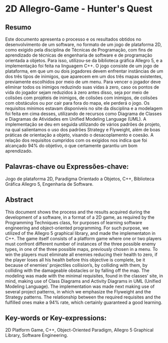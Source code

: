 # 2D Allegro-Game - Hunter's Quest

## Resumo 

Este documento apresenta o processo e os resultados obtidos no desenvolvimento de um software, no formato de um jogo de plataforma 2D, como exigido pela disciplina de Técnicas de Programação, com fins de aprendizado de técnicas de engenharia de software e de programação orientada a objetos. Para isso, utilizou-se da biblioteca gráfica Allegro 5, e a implementação foi feita na linguagem C++. O jogo consiste de um jogo de plataforma, em que um ou dois jogadores devem enfrentar instâncias de um dos três tipos de inimigos, que aparecem em um dos três mapas existentes, previamente escolhidos por meio de um menu. Para vencer o jogador deve eliminar todos os inimigos reduzindo suas vidas à zero, caso os pontos de vida do jogador sejam reduzidos à zero antes disso, seja por meio de colisões com projéteis de inimigos, de colisões com inimigos, de colisões com obstáculos ou por cair para fora do mapa, ele perderá o jogo. Os requisitos mínimos estavam disponíveis no site da disciplina e a modelagem foi feita em cima desses, utilizando de recursos como Diagrama de Classes e Diagramas de Atividades em Unified Modeling Language (UML). A implementação se deu em seguida utilizando de vários padrões de projeto, na qual salientamos o uso dos padrões Strategy e Flyweight, além de boas práticas de orientação a objeto, visando o desacoplamento e coesão. A relação dos requisitos cumpridos com os exigidos nos indica que foi alcançado 94% do objetivo, o que certamente garantiu um bom aprendizado.

## Palavras-chave ou Expressões-chave: 
Jogo de plataforma 2D, Paradigma Orientado a Objetos, C++, Biblioteca Gráfica Allegro 5, Engenharia de Software.


## Abstract

This document shows the process and the results acquired during the development of a software, in a format of a 2D game, as required by the Programming Techniques class, for purposes of learning software engineering and object-oriented programming. For such purpose, we utilized of the Allegro 5 graphical library, and made the implementaton in C++. The game itself consists of a platform game where one or two players must confront different number of instances of the three possible enemy types, in one of the three possible maps, previously chosen in a menu. To win the players must eliminate all enemies reducing their health to zero, if the player loses all his health before this objective is complete, be it because of enemies’ projectiles collision’s, by colliding with them, by colliding with the damageable obstacles or by falling off the map. The modeling was made with the minimal requisites, found in the classes’ site, in mind, making use of Class Diagrams and Activity Diagrams in UML (Unified Modeling Language). The implementation was made next making use of several project patterns, in which we emphasize the Flyweight and the Strategy patterns. The relationship between the required requisites and the fulfilled ones make a 94% rate, which certainly guaranteed a good learning.

## Key-words or Key-expressions: 

2D Platform Game, C++, Object-Oriented Paradigm, Allegro 5 Graphical Library, Software Engineering.
